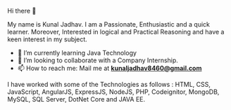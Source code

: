 Hi there 👋

My name is Kunal Jadhav. I am a Passionate, Enthusiastic and a quick learner. Moreover, Interested in logical and Practical Reasoning and have a keen interest in my subject.

- 🌱 I’m currently learning Java Technology
- 👯 I’m looking to collaborate with a Company Internship.
- 📫 How to reach me:
  Mail me at **kunaljadhav8460@gmail.com**

I have worked with some of the Technologies as follows : HTML, CSS, JavaScript, AngularJS, ExpressJS, NodeJS, PHP, Codeignitor, MongoDB, MySQL, SQL Server, DotNet Core and JAVA EE.
